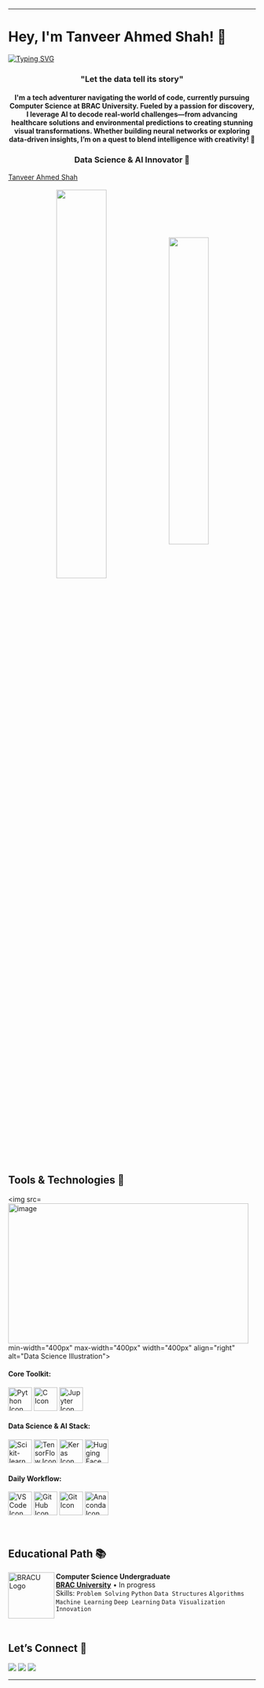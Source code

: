 ---

# Hey, I'm Tanveer Ahmed Shah! 👋

[![Typing SVG](https://readme-typing-svg.herokuapp.com?color=FF3670&size=35&center=true&vCenter=true&width=1000&lines=Welcome+to+my+Data+Science+Galaxy!;I'm+Tanveer+Ahmed+Shah;Crafting+AI+Insights+as+a+Computer+Science+Student)](https://git.io/typing-svg)

<h3 align="center">"Let the data tell its story"</h3>
<h4 align="center">I'm a tech adventurer navigating the world of code, currently pursuing Computer Science at BRAC University. Fueled by a passion for discovery, I leverage AI to decode real-world challenges—from advancing healthcare solutions and environmental predictions to creating stunning visual transformations. Whether building neural networks or exploring data-driven insights, I’m on a quest to blend intelligence with creativity! 🌌</h4>
<h3 align="center">Data Science & AI Innovator 🚀</h3>

<div class="badge-base LI-profile-badge" data-locale="en_US" data-size="medium" data-theme="light" data-type="VERTICAL" data-vanity="tanveer-ahmed-shah" data-version="v1"><a class="badge-base__link LI-simple-link" href="https://www.linkedin.com/in/tanveer-ahmed-shah?trk=profile-badge">Tanveer Ahmed Shah</a></div>

<br>
<div align="center" style="margin-bottom:200px">
 <img width=45% align="center" src="https://github-readme-stats.vercel.app/api?username=TanveerAhmed99&theme=radical&show_icons=true" />
 <img width=40% align="center" src="https://github-readme-stats.vercel.app/api/top-langs/?username=TanveerAhmed99&layout=compact&theme=radical" />
</div>

<br>

## Tools & Technologies 🎨

<img src= <img width="489" height="285" alt="image" src="https://github.com/user-attachments/assets/5feb5ccf-79a1-484d-923c-0e162356f6ba" />
 min-width="400px" max-width="400px" width="400px" align="right" alt="Data Science Illustration">

#### Core Toolkit:
  [<img height="48px" width="48px" alt="Python Icon" src="https://skillicons.dev/icons?i=python"/>](https://www.python.org/)
  [<img height="48px" width="48px" alt="C Icon" src="https://skillicons.dev/icons?i=c"/>](https://en.wikipedia.org/wiki/C_(programming_language))
  [<img height="48px" width="48px" alt="Jupyter Icon" src="https://skillicons.dev/icons?i=jupyter"/>](https://jupyter.org/)

#### Data Science & AI Stack:
  [<img height="48px" width="48px" alt="Scikit-learn Icon" src="https://skillicons.dev/icons?i=sklearn"/>](https://scikit-learn.org/)
  [<img height="48px" width="48px" alt="TensorFlow Icon" src="https://skillicons.dev/icons?i=tensorflow"/>](https://www.tensorflow.org/)
  [<img height="48px" width="48px" alt="Keras Icon" src="https://skillicons.dev/icons?i=keras"/>](https://keras.io/)
  [<img height="48px" width="48px" alt="Hugging Face Icon" src="https://skillicons.dev/icons?i=huggingface"/>](https://huggingface.co/)

#### Daily Workflow:
  [<img height="48px" width="48px" alt="VSCode Icon" src="https://skillicons.dev/icons?i=vscode"/>](https://code.visualstudio.com/)
  [<img height="48px" width="48px" alt="GitHub Icon" src="https://skillicons.dev/icons?i=github"/>](https://github.com/)
  [<img height="48px" width="48px" alt="Git Icon" src="https://skillicons.dev/icons?i=git"/>](https://git-scm.com/)
  [<img height="48px" width="48px" alt="Anaconda Icon" src="https://skillicons.dev/icons?i=anaconda"/>](https://www.anaconda.com/)

<br>

## Educational Path 📚

[<img align="left" height="94px" width="94px" alt="BRACU Logo" src="https://www.bracu.ac.bd/sites/default/files/resources/media/bracu_logo.png"/>](https://www.bracu.ac.bd/)
**Computer Science Undergraduate** \
[**BRAC University**](https://www.bracu.ac.bd/) • In progress\
Skills: `Problem Solving` `Python` `Data Structures` `Algorithms` `Machine Learning` `Deep Learning` `Data Visualization` `Innovation`

<br>

## Let’s Connect 🔗
<div>
<a href="https://www.linkedin.com/in/tanveer-ahmed-shah/" target="_blank"><img loading="lazy" src="https://img.shields.io/badge/-LinkedIn-%230077B5?style=for-the-badge&logo=linkedin&logoColor=white" target="_blank"></a>   
<a href="https://twitter.com/yourhandle" target="_blank"><img loading="lazy" src="https://img.shields.io/badge/-Twitter-%230077B5?style=for-the-badge&logo=twitter&logoColor=white" target="_blank"></a>   
<a href = "mailto: tanveer.ahmed.shah@g.bracu.ac.bd"><img loading="lazy" src="https://img.shields.io/badge/Gmail-D14836?style=for-the-badge&logo=gmail&logoColor=white" target="_blank"></a>
</div>

------

